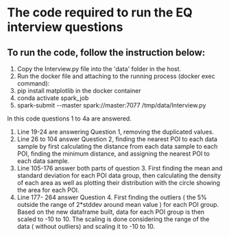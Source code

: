 # The code required to run the EQ interview questions

## To run the code, follow the instruction below:
1) Copy the Interview.py file into the 'data' folder in the host.
2) Run the docker file and attaching to the running process (docker exec command):
3) pip install matplotlib in the docker container
4) conda activate spark_job 
5) spark-submit --master spark://master:7077 /tmp/data/Interview.py




In this code questions 1 to 4a are answered. 

1) Line 19-24 are answering Question 1, removing the duplicated values.
2) Line 26 to 104 answer Question 2, finding the nearest POI to each data sample by first calculating the distance from each data sample to each POI, finding the minimum distance, and assigning the nearest POI to each data sample.
3) Line 105-176 answer both parts of question 3. First finding the mean and standard deviation for each POI data group, then calculating the density of each area as well as plotting their distribution with the circle showing the area for each POI. 
4) Line 177- 264 answer Question 4. First finding the outliers ( the 5% outside the range of 2*stddev around mean value ) for each POI group. Based on the new dataframe built, data for each POI group is then scaled to -10 to 10. The scaling is done considering the range of the data ( without outliers) and scaling it to -10 to 10. 
